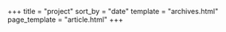 +++
title = "project"
sort_by = "date"
template = "archives.html"
page_template = "article.html"
+++